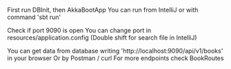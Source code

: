 First run DBInit, then AkkaBootApp
You can run from IntelliJ or with command 'sbt run'

Check if port 9090 is open
You can change port in resources/application.config
(Double shift for search file in IntelliJ)

You can get data from database writing 'http://localhost:9090/api/v1/books' in your browser
Or by Postman / curl
For more endpoints check BookRoutes